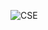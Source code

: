 ![CSE](https://user-images.githubusercontent.com/102001588/161743370-9b3242e3-82ff-4d8a-ab9b-ea8bd73e26da.gif)
